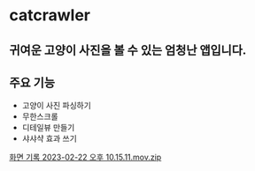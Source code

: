 # catcrawler

## 귀여운 고양이 사진을 볼 수 있는 엄청난 앱입니다.

## 주요 기능
- 고양이 사진 파싱하기
- 무한스크롤
- 디테일뷰 만들기
- 샤샤샥 효과 쓰기


[화면 기록 2023-02-22 오후 10.15.11.mov.zip](https://github.com/hyeju-kim/catcrawler/files/10804268/2023-02-22.10.15.11.mov.zip)
